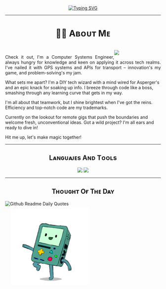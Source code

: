 <br>
<div align="center"><a href="https://git.io/typing-svg"><img src="https://readme-typing-svg.demolab.com?font=Fira+Code&pause=1000&color=7B69F7&center=true&vCenter=true&random=false&width=435&lines=Hi,+I'm+Francisco;a+Computer+Systems+Engineer;from+Puebla%2C+M%C3%A9xico" alt="Typing SVG"/></a></div>

---

<h1 align="center"> 🐱‍💻 Aʙᴏᴜᴛ Mᴇ</h1>

<br>
<div>
<img align="right" width="30%" src="https://media2.giphy.com/media/v1.Y2lkPTc5MGI3NjExYmJ1M2Izd3Q2bDkwZ2pieDg2cWFmNG5idnlkOTdsYnB5YmI5NGVnMiZlcD12MV9pbnRlcm5hbF9naWZfYnlfaWQmY3Q9cw/7OMR3y1E9QeYsr9olS/giphy.gif"/>
</div>
<p align="justify">
Check it out, I'm a Computer Systems Engineer, always hungry for knowledge and keen on applying it across tech realms. I've nailed it with GPS systems and APIs for transport – innovation's my game, and problem-solving's my jam.

What sets me apart? I'm a DIY tech wizard with a mind wired for Asperger's and an epic knack for soaking up info. I breeze through code like a boss, smashing through any learning curve that gets in my way.

I'm all about that teamwork, but I shine brightest when I've got the reins. Efficiency and top-notch code are my trademarks.

Currently on the lookout for remote gigs that push the boundaries and welcome fresh, unconventional ideas. Got a wild project? I'm all ears and ready to dive in!

Hit me up, let's make magic together!
</p>

---

<h2  align="center">Lᴀɴɢᴜᴀᴊᴇs Aɴᴅ Tᴏᴏʟs</h2>

<div align="center">
<img src="https://media0.giphy.com/media/v1.Y2lkPTc5MGI3NjExbHE5aDAyZzlvb2hjd2trMGVkc3IxaDAxYWd4enF5dXpqZGNrd2NrZCZlcD12MV9pbnRlcm5hbF9naWZfYnlfaWQmY3Q9Zw/RbDKaczqWovIugyJmW/giphy.gif" width="30%"/>
<img width="68%" src="https://skillicons.dev/icons?i=py,java,androidstudio,js,html,css,bootstrap,jquery,mysql,git,vscode,postman,php,lua,dotnet,c,cpp,cs,perl,regex,autocad,bash,github,blender,linux,windows&perline=11"/>
</div>

---

<h2 align="center">Tʜᴏᴜɢʜᴛ Oғ Tʜᴇ Dᴀʏ</h2>

<div style="position: relative;">

<p style="width: 80%; position: relative; z-index: 1;">
<!--STARTS_QUOTE_CARD-->

![Github Readme Daily Quotes](https://readme-daily-quotes.vercel.app/api?category=programming)

<!--ENDS_QUOTE_CARD-->
</p>

<img align="right" style="position: absolute; top: 20px; left: 20px; width: 50%; z-index: 2;" src="B-MO.gif"/>
</div>

<p align="center">
  <img width="100%" src="https://capsule-render.vercel.app/api?type=waving&color=gradient&height=65&section=footer"/>
</p>
